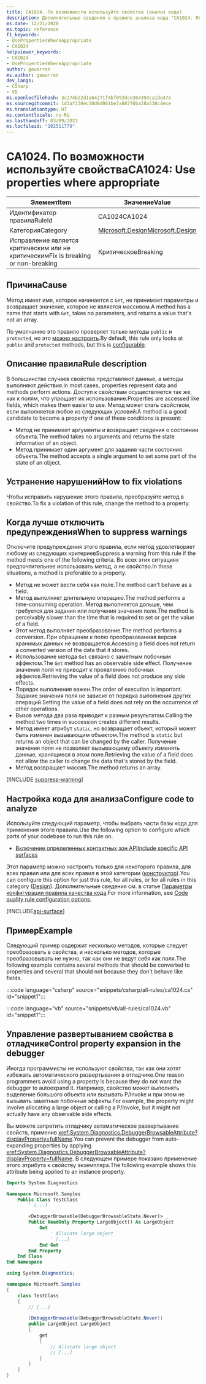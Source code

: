 ```yaml
---
title: CA1024. По возможности используйте свойства (анализ кода)
description: Дополнительные сведения о правиле анализа кода "CA1024. По возможности используйте свойства"
ms.date: 12/21/2020
ms.topic: reference
f1_keywords:
- UsePropertiesWhereAppropriate
- CA1024
helpviewer_keywords:
- CA1024
- UsePropertiesWhereAppropriate
author: gewarren
ms.author: gewarren
dev_langs:
- CSharp
- VB
ms.openlocfilehash: 3c274b22d1a64271f4bf092dce364393ca1de47e
ms.sourcegitcommit: 1d3af230ec30d8d061be7a887f6ba38a530c4ece
ms.translationtype: HT
ms.contentlocale: ru-RU
ms.lasthandoff: 03/09/2021
ms.locfileid: "102511779"
---
```

# <a name="ca1024-use-properties-where-appropriate"></a><span data-ttu-id="dedfe-103">CA1024. По возможности используйте свойства</span><span class="sxs-lookup"><span data-stu-id="dedfe-103">CA1024: Use properties where appropriate</span></span>

| <span data-ttu-id="dedfe-104">Элемент</span><span class="sxs-lookup"><span data-stu-id="dedfe-104">Item</span></span>                                     | <span data-ttu-id="dedfe-105">Значение</span><span class="sxs-lookup"><span data-stu-id="dedfe-105">Value</span></span>            |
|------------------------------------------|------------------|
| <span data-ttu-id="dedfe-106">Идентификатор правила</span><span class="sxs-lookup"><span data-stu-id="dedfe-106">RuleId</span></span>                                   | <span data-ttu-id="dedfe-107">CA1024</span><span class="sxs-lookup"><span data-stu-id="dedfe-107">CA1024</span></span>           |
| <span data-ttu-id="dedfe-108">Категория</span><span class="sxs-lookup"><span data-stu-id="dedfe-108">Category</span></span>                                 | [<span data-ttu-id="dedfe-109">Microsoft.Design</span><span class="sxs-lookup"><span data-stu-id="dedfe-109">Microsoft.Design</span></span>](design-warnings.md) |
| <span data-ttu-id="dedfe-110">Исправление является критическим или не критическим</span><span class="sxs-lookup"><span data-stu-id="dedfe-110">Fix is breaking or non-breaking</span></span> | <span data-ttu-id="dedfe-111">Критическое</span><span class="sxs-lookup"><span data-stu-id="dedfe-111">Breaking</span></span>         |

## <a name="cause"></a><span data-ttu-id="dedfe-112">Причина</span><span class="sxs-lookup"><span data-stu-id="dedfe-112">Cause</span></span>

<span data-ttu-id="dedfe-113">Метод имеет имя, которое начинается с `Get`, не принимает параметры и возвращает значение, которое не является массивом.</span><span class="sxs-lookup"><span data-stu-id="dedfe-113">A method has a name that starts with `Get`, takes no parameters, and returns a value that's not an array.</span></span>

<span data-ttu-id="dedfe-114">По умолчанию это правило проверяет только методы `public` и `protected`, но это [можно настроить](#configure-code-to-analyze).</span><span class="sxs-lookup"><span data-stu-id="dedfe-114">By default, this rule only looks at `public` and `protected` methods, but this is [configurable](#configure-code-to-analyze).</span></span>

## <a name="rule-description"></a><span data-ttu-id="dedfe-115">Описание правила</span><span class="sxs-lookup"><span data-stu-id="dedfe-115">Rule description</span></span>

<span data-ttu-id="dedfe-116">В большинстве случаев свойства представляют данные, а методы выполняют действия.</span><span class="sxs-lookup"><span data-stu-id="dedfe-116">In most cases, properties represent data and methods perform actions.</span></span> <span data-ttu-id="dedfe-117">Доступ к свойствам осуществляется так же, как к полям, что упрощает их использование.</span><span class="sxs-lookup"><span data-stu-id="dedfe-117">Properties are accessed like fields, which makes them easier to use.</span></span> <span data-ttu-id="dedfe-118">Метод может стать свойством, если выполняется любое из следующих условий:</span><span class="sxs-lookup"><span data-stu-id="dedfe-118">A method is a good candidate to become a property if one of these conditions is present:</span></span>

- <span data-ttu-id="dedfe-119">Метод не принимает аргументы и возвращает сведения о состоянии объекта.</span><span class="sxs-lookup"><span data-stu-id="dedfe-119">The method takes no arguments and returns the state information of an object.</span></span>
- <span data-ttu-id="dedfe-120">Метод принимает один аргумент для задания части состояния объекта.</span><span class="sxs-lookup"><span data-stu-id="dedfe-120">The method accepts a single argument to set some part of the state of an object.</span></span>

## <a name="how-to-fix-violations"></a><span data-ttu-id="dedfe-121">Устранение нарушений</span><span class="sxs-lookup"><span data-stu-id="dedfe-121">How to fix violations</span></span>

<span data-ttu-id="dedfe-122">Чтобы исправить нарушение этого правила, преобразуйте метод в свойство.</span><span class="sxs-lookup"><span data-stu-id="dedfe-122">To fix a violation of this rule, change the method to a property.</span></span>

## <a name="when-to-suppress-warnings"></a><span data-ttu-id="dedfe-123">Когда лучше отключить предупреждения</span><span class="sxs-lookup"><span data-stu-id="dedfe-123">When to suppress warnings</span></span>

<span data-ttu-id="dedfe-124">Отключите предупреждения этого правила, если метод удовлетворяет любому из следующих критериев</span><span class="sxs-lookup"><span data-stu-id="dedfe-124">Suppress a warning from this rule if the method meets one of the following criteria.</span></span> <span data-ttu-id="dedfe-125">Во всех этих ситуациях предпочтительнее использовать метод, а не свойство.</span><span class="sxs-lookup"><span data-stu-id="dedfe-125">In these situations, a method is preferable to a property.</span></span>

- <span data-ttu-id="dedfe-126">Метод не может вести себя как поле.</span><span class="sxs-lookup"><span data-stu-id="dedfe-126">The method can't behave as a field.</span></span>
- <span data-ttu-id="dedfe-127">Метод выполняет длительную операцию.</span><span class="sxs-lookup"><span data-stu-id="dedfe-127">The method performs a time-consuming operation.</span></span> <span data-ttu-id="dedfe-128">Метод выполняется дольше, чем требуется для задания или получения значения поля.</span><span class="sxs-lookup"><span data-stu-id="dedfe-128">The method is perceivably slower than the time that is required to set or get the value of a field.</span></span>
- <span data-ttu-id="dedfe-129">Этот метод выполняет преобразование.</span><span class="sxs-lookup"><span data-stu-id="dedfe-129">The method performs a conversion.</span></span> <span data-ttu-id="dedfe-130">При обращении к полю преобразованная версия хранимых данных не возвращается.</span><span class="sxs-lookup"><span data-stu-id="dedfe-130">Accessing a field does not return a converted version of the data that it stores.</span></span>
- <span data-ttu-id="dedfe-131">Использование метода `Get` связано с заметным побочным эффектом.</span><span class="sxs-lookup"><span data-stu-id="dedfe-131">The `Get` method has an observable side effect.</span></span> <span data-ttu-id="dedfe-132">Получение значения поля не приводит к проявлению побочных эффектов.</span><span class="sxs-lookup"><span data-stu-id="dedfe-132">Retrieving the value of a field does not produce any side effects.</span></span>
- <span data-ttu-id="dedfe-133">Порядок выполнения важен.</span><span class="sxs-lookup"><span data-stu-id="dedfe-133">The order of execution is important.</span></span> <span data-ttu-id="dedfe-134">Задание значения поля не зависит от порядка выполнения других операций.</span><span class="sxs-lookup"><span data-stu-id="dedfe-134">Setting the value of a field does not rely on the occurrence of other operations.</span></span>
- <span data-ttu-id="dedfe-135">Вызов метода два раза приводит к разным результатам.</span><span class="sxs-lookup"><span data-stu-id="dedfe-135">Calling the method two times in succession creates different results.</span></span>
- <span data-ttu-id="dedfe-136">Метод имеет атрибут `static`, но возвращает объект, который может быть изменен вызывающим объектом.</span><span class="sxs-lookup"><span data-stu-id="dedfe-136">The method is `static` but returns an object that can be changed by the caller.</span></span> <span data-ttu-id="dedfe-137">Получение значения поля не позволяет вызывающему объекту изменять данные, хранящиеся в этом поле.</span><span class="sxs-lookup"><span data-stu-id="dedfe-137">Retrieving the value of a field does not allow the caller to change the data that's stored by the field.</span></span>
- <span data-ttu-id="dedfe-138">Метод возвращает массив.</span><span class="sxs-lookup"><span data-stu-id="dedfe-138">The method returns an array.</span></span>

[!INCLUDE [suppress-warning](../../../../includes/code-analysis/suppress-warning.md)]

## <a name="configure-code-to-analyze"></a><span data-ttu-id="dedfe-139">Настройка кода для анализа</span><span class="sxs-lookup"><span data-stu-id="dedfe-139">Configure code to analyze</span></span>

<span data-ttu-id="dedfe-140">Используйте следующий параметр, чтобы выбрать части базы кода для применения этого правила.</span><span class="sxs-lookup"><span data-stu-id="dedfe-140">Use the following option to configure which parts of your codebase to run this rule on.</span></span>

- [<span data-ttu-id="dedfe-141">Включение определенных контактных зон API</span><span class="sxs-lookup"><span data-stu-id="dedfe-141">Include specific API surfaces</span></span>](#include-specific-api-surfaces)

<span data-ttu-id="dedfe-142">Этот параметр можно настроить только для некоторого правила, для всех правил или для всех правил в этой категории ([конструктор](design-warnings.md)).</span><span class="sxs-lookup"><span data-stu-id="dedfe-142">You can configure this option for just this rule, for all rules, or for all rules in this category ([Design](design-warnings.md)).</span></span> <span data-ttu-id="dedfe-143">Дополнительные сведения см. в статье [Параметры конфигурации правила качества кода](../code-quality-rule-options.md).</span><span class="sxs-lookup"><span data-stu-id="dedfe-143">For more information, see [Code quality rule configuration options](../code-quality-rule-options.md).</span></span>

[!INCLUDE[api-surface](~/includes/code-analysis/api-surface.md)]

## <a name="example"></a><span data-ttu-id="dedfe-144">Пример</span><span class="sxs-lookup"><span data-stu-id="dedfe-144">Example</span></span>

<span data-ttu-id="dedfe-145">Следующий пример содержит несколько методов, которые следует преобразовать в свойства, и несколько методов, которые преобразовывать не нужно, так как они не ведут себя как поля.</span><span class="sxs-lookup"><span data-stu-id="dedfe-145">The following example contains several methods that should be converted to properties and several that should not because they don't behave like fields.</span></span>

:::code language="csharp" source="snippets/csharp/all-rules/ca1024.cs" id="snippet1":::

:::code language="vb" source="snippets/vb/all-rules/ca1024.vb" id="snippet1":::

## <a name="control-property-expansion-in-the-debugger"></a><span data-ttu-id="dedfe-146">Управление развертыванием свойства в отладчике</span><span class="sxs-lookup"><span data-stu-id="dedfe-146">Control property expansion in the debugger</span></span>

<span data-ttu-id="dedfe-147">Иногда программисты не используют свойства, так как они хотят избежать автоматического развертывания в отладчике.</span><span class="sxs-lookup"><span data-stu-id="dedfe-147">One reason programmers avoid using a property is because they do not want the debugger to autoexpand it.</span></span> <span data-ttu-id="dedfe-148">Например, свойство может выполнять выделение большого объекта или вызывать P/Invoke и при этом не вызывать заметные побочные эффекты.</span><span class="sxs-lookup"><span data-stu-id="dedfe-148">For example, the property might involve allocating a large object or calling a P/Invoke, but it might not actually have any observable side effects.</span></span>

<span data-ttu-id="dedfe-149">Вы можете запретить отладчику автоматическое развертывание свойств, применив <xref:System.Diagnostics.DebuggerBrowsableAttribute?displayProperty=fullName>.</span><span class="sxs-lookup"><span data-stu-id="dedfe-149">You can prevent the debugger from auto-expanding properties by applying <xref:System.Diagnostics.DebuggerBrowsableAttribute?displayProperty=fullName>.</span></span> <span data-ttu-id="dedfe-150">В следующем примере показано применение этого атрибута к свойству экземпляра.</span><span class="sxs-lookup"><span data-stu-id="dedfe-150">The following example shows this attribute being applied to an instance property.</span></span>

```vb
Imports System.Diagnostics

Namespace Microsoft.Samples
    Public Class TestClass
        ' [...]

        <DebuggerBrowsable(DebuggerBrowsableState.Never)> _
        Public ReadOnly Property LargeObject() As LargeObject
            Get
                ' Allocate large object
                ' [...]
            End Get
        End Property
    End Class
End Namespace
```

```csharp
using System.Diagnostics;

namespace Microsoft.Samples
{
    class TestClass
    {
        // [...]

        [DebuggerBrowsable(DebuggerBrowsableState.Never)]
        public LargeObject LargeObject
        {
            get
            {
                // Allocate large object
                // [...]
            }
        }
    }
}
```
